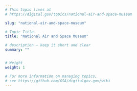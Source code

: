 ```yaml
---
# This topic lives at
# https://digital.gov/topics/national-air-and-space-museum

slug: "national-air-and-space-museum"

# Topic Title
title: "National Air and Space Museum"

# description — keep it short and clear
summary: ""


# Weight
weight: 1

# For more information on managing topics,
# see https://github.com/GSA/digitalgov.gov/wiki
---
```

